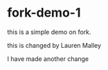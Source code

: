# fork-demo-1
this is a simple demo on fork.

this is changed by Lauren Malley

I have made another change 
